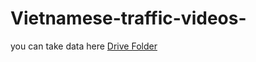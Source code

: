 # Vietnamese-traffic-videos-
you can take data here
[Drive Folder](https://drive.google.com/drive/folders/1OTmgpGSUcWMZZxzXc8X7Eu853_4OjSW1?usp=drive_link)
